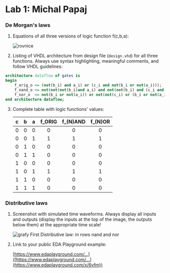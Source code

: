 # Lab 1: Michal Papaj

### De Morgan's laws

1. Equations of all three versions of logic function f(c,b,a):

   ![rovnice](https://user-images.githubusercontent.com/124675666/218318471-af339bef-ec4b-4332-915a-1d56af60e261.jpg)

2. Listing of VHDL architecture from design file (`design.vhd`) for all three functions. Always use syntax highlighting, meaningful comments, and follow VHDL guidelines:

```vhdl
architecture dataflow of gates is
begin
    f_orig_o <= (not(b_i) and a_i) or (c_i and not(b_i or not(a_i)));
    f_nand_o <= not(not(not(b_i)and a_i) and not(not(b_i) and (c_i and a_i)));
    f_nor_o  <= not(b_i or not(a_i)) or not(not(c_i) or (b_i or not(a_i)));
end architecture dataflow;
```

3. Complete table with logic functions' values:

   | **c** | **b** |**a** | **f_ORIG** | **f_(N)AND** | **f_(N)OR** |
   | :-: | :-: | :-: | :-: | :-: | :-: |
   | 0 | 0 | 0 | 0 | 0 | 0 |
   | 0 | 0 | 1 | 1 | 1 | 1 |
   | 0 | 1 | 0 | 0 | 0 | 0 |
   | 0 | 1 | 1 | 0 | 0 | 0 |
   | 1 | 0 | 0 | 0 | 0 | 0 |
   | 1 | 0 | 1 | 1 | 1 | 1 |
   | 1 | 1 | 0 | 0 | 0 | 0 |
   | 1 | 1 | 1 | 0 | 0 | 0 |

### Distributive laws

1. Screenshot with simulated time waveforms. Always display all inputs and outputs (display the inputs at the top of the image, the outputs below them) at the appropriate time scale!

   ![grafy](https://user-images.githubusercontent.com/124675666/218319499-b8b603ca-c7c6-4715-acde-648800b09200.jpg)
   First Distributive law: in rows nand and nor

2. Link to your public EDA Playground example:

   [https://www.edaplayground.com/...]([https://www.edaplayground.com/...](https://www.edaplayground.com/x/6vfm))
